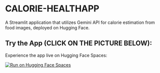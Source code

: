 # CALORIE-HEALTHAPP

A Streamlit application that utilizes Gemini API for calorie estimation from food images, deployed on Hugging Face.

## Try the App (CLICK ON THE PICTURE BELOW):

Experience the app live on Hugging Face Spaces:

[![Run on Hugging Face Spaces](images/food.png)](https://huggingface.co/spaces/Tanny1412/gemini-health-app)